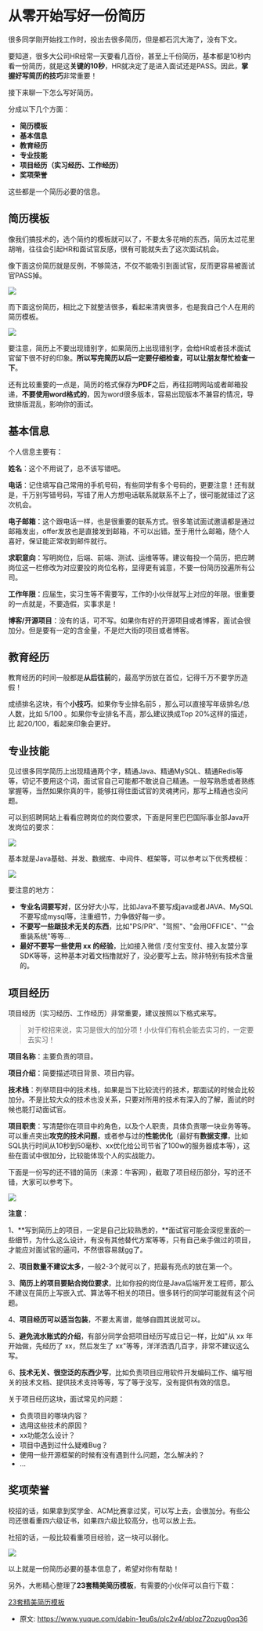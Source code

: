 # 从零开始写好一份简历
<!--page header-->

很多同学刚开始找工作时，投出去很多简历，但是都石沉大海了，没有下文。

要知道，很多大公司HR经常一天要看几百份，甚至上千份简历，基本都是10秒内看一份简历，就是这**关键的10秒**，HR就决定了是进入面试还是PASS。因此，**掌握好写简历的技巧**非常重要！

接下来聊一下怎么写好简历。

分成以下几个方面：

- **简历模板**
- **基本信息**
- **教育经历**
- **专业技能**
- **项目经历（实习经历、工作经历）**
- **奖项荣誉**

这些都是一个简历必要的信息。

<a name="827101a0"></a>
## 简历模板

像我们搞技术的，选个简约的模板就可以了，不要太多花哨的东西，简历太过花里胡哨，往往会引起HR和面试官反感，很有可能就失去了这次面试机会。

像下面这份简历就是反例，不够简洁，不仅不能吸引到面试官，反而更容易被面试官PASS掉。

![](./img/T2KTNzAlxCOqj-Di/image-20210903002410309-886782.png)

而下面这份简历，相比之下就整洁很多，看起来清爽很多，也是我自己个人在用的简历模板。

![](./img/T2KTNzAlxCOqj-Di/image-20210904111225259-167783.png)

要注意，简历上不要出现错别字，如果简历上出现错别字，会给HR或者技术面试官留下很不好的印象。**所以写完简历以后一定要仔细检查，可以让朋友帮忙检查一下**。

还有比较重要的一点是，简历的格式保存为**PDF**之后，再往招聘网站或者邮箱投递，**不要使用word格式的**，因为word很多版本，容易出现版本不兼容的情况，导致排版混乱，影响你的面试。

<a name="9e5ffa06"></a>
## 基本信息

个人信息主要有：

**姓名**：这个不用说了，总不该写错吧。

**电话**：记住填写自己常用的手机号码，有些同学有多个号码的，更要注意！还有就是，千万别写错号码，写错了用人方想电话联系就联系不上了，很可能就错过了这次机会。

**电子邮箱**：这个跟电话一样，也是很重要的联系方式。很多笔试面试邀请都是通过邮箱发出，offer发放也是直接发到邮箱，不可以出错。至于用什么邮箱，随个人喜好，保证能正常收到邮件就行。

**求职意向**：写明岗位，后端、前端、测试、运维等等。建议每投一个简历，把应聘岗位这一栏修改为对应要投的岗位名称，显得更有诚意，不要一份简历投遍所有公司。

**工作年限**：应届生，实习生等不需要写，工作的小伙伴就写上对应的年限。很重要的一点就是，不要造假，实事求是！

**博客/开源项目**：没有的话，可不写。如果你有好的开源项目或者博客，面试会很加分。但是要有一定的含金量，不是烂大街的项目或者博客。

<a name="a9777393"></a>
## 教育经历

教育经历的时间一般都是**从后往前**的，最高学历放在首位，记得千万不要学历造假！

成绩排名这块，有个**小技巧**。如果你专业排名前5 ，那么可以直接写年级排名/总人数，比如 5/100 。如果你专业排名不高，那么建议换成Top 20%这样的描述，比 起20/100，看起来印象会更好。

<a name="52a96563"></a>
## 专业技能

见过很多同学简历上出现精通两个字，精通Java、精通MySQL、精通Redis等等，切记不要用这个词，面试官自己可能都不敢说自己精通。一般写熟悉或者熟练掌握等，当然如果你真的牛，能够扛得住面试官的灵魂拷问，那写上精通也没问题。

可以到招聘网站上看看应聘岗位的岗位要求，下面是阿里巴巴国际事业部Java开发岗位的要求：

![](./img/T2KTNzAlxCOqj-Di/image-20210904110034702-102399.png)

基本就是Java基础、并发、数据库、中间件、框架等，可以参考以下优秀模板：

![](./img/T2KTNzAlxCOqj-Di/image-20220711224619409-348908.png)

要注意的地方：

- **专业名词要写对**，区分好大小写，比如Java不要写成java或者JAVA、MySQL不要写成mysql等，注重细节，力争做好每一步。
- **不要写一些跟技术无关的东西**，比如"PS/PR"、"驾照"、"会用OFFICE"、""会重装系统"等等...
- **最好不要写一些使用 xx 的经验**，比如接入微信 /支付宝支付、接入友盟分享SDK等等，这种基本对着文档撸就好了，没必要写上去。除非特别有技术含量的。

<a name="b88758da"></a>
## 项目经历

项目经历（实习经历、工作经历）非常重要，建议按照以下格式来写。

> 对于校招来说，实习是很大的加分项！小伙伴们有机会能去实习的，一定要去实习！


**项目名称**：主要负责的项目。

**项目介绍**：简要描述项目背景、项目内容。

**技术栈**：列举项目中的技术栈，如果是当下比较流行的技术，那面试的时候会比较加分。不是比较大众的技术也没关系，只要对所用的技术有深入的了解，面试的时候也能打动面试官。

**项目职责**：写清楚你在项目中的角色，以及个人职责，具体负责哪一块业务等等。可以重点突出**攻克的技术问题**，或者参与过的**性能优化**（最好有**数据支撑**，比如SQL执行时间从10秒到50毫秒、xx优化给公司节省了100w的服务器成本等），这些在面试中很加分，比较能体现个人的实战能力。

下面是一份写的还不错的简历（来源：牛客网），截取了项目经历部分，写的还不错，大家可以参考下。

![](./img/T2KTNzAlxCOqj-Di/image-20220711230732013-669995.png)

**注意**：

1、**写到简历上的项目，一定是自己比较熟悉的，**面试官可能会深挖里面的一些细节，为什么这么设计，有没有其他替代方案等等，只有自己亲手做过的项目，才能应对面试官的逼问，不然很容易就gg了。

2、**项目数量不建议太多**，一般2-3个就可以了，把最有亮点的放在第一个。

3、**简历上的项目要贴合岗位要求**，比如你投的岗位是Java后端开发工程师，那么不建议在简历上写嵌入式、算法等不相关的项目。很多转行的同学可能就有这个问题。

4、**项目经历可以适当包装**，不要太离谱，能够自圆其说就可以。

5、**避免流水账式的介绍**，有部分同学会把项目经历写成日记一样，比如"从 xx 年开始做，先经历了 xx，然后发生了 xx"等等，洋洋洒洒几百字，非常不建议这么写。

6、**技术无关、很空泛的东西少写**，比如负责项目应用软件开发编码工作、编写相关的技术文档、提供技术支持等等，写了等于没写，没有提供有效的信息。

关于项目经历这块，面试常见的问题：

- 负责项目的哪块内容？
- 选用这些技术的原因？
- xx功能怎么设计？
- 项目中遇到过什么疑难Bug？
- 使用一些开源框架的时候有没有遇到什么问题，怎么解决的？
- ...

<a name="65809afb"></a>
## 奖项荣誉

校招的话，如果拿到奖学金、ACM比赛拿过奖，可以写上去，会很加分。有些公司还很看重四六级证书，如果四六级比较高分，也可以放上去。

社招的话，一般比较看重项目经验，这一块可以弱化。

![](./img/T2KTNzAlxCOqj-Di/image-20210904102957363-675784.png)

以上就是一份简历必要的基本信息了，希望对你有帮助！

另外，大彬精心整理了**23套精美简历模板**，有需要的小伙伴可以自行下载：

[23套精美简历模板](https://mp.weixin.qq.com/s?__biz=Mzg2OTY1NzY0MQ==&mid=2247489358&idx=1&sn=dd1b91f115438c29a4215c674b8761e4&chksm=ce98ea08f9ef631e2c8361269f28c01db73eca1ff5b91ba0a0ec8c9a6b9fdcb46a5e16c57020#rd)


<!--page footer-->
- 原文: <https://www.yuque.com/dabin-1eu6s/plc2v4/qbloz72pzug0oq36>